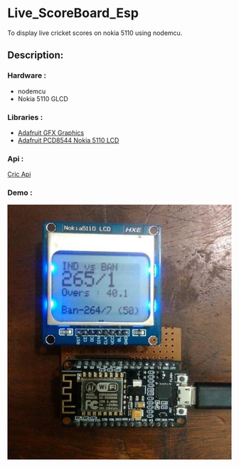 # Live_ScoreBoard_Esp
To display live cricket scores on nokia 5110 using nodemcu.

## Description:

### Hardware :

* nodemcu
* Nokia 5110 GLCD

### Libraries :

* [Adafruit GFX Graphics](https://github.com/adafruit/Adafruit-GFX-Library)
* [Adafruit PCD8544 Nokia 5110 LCD](https://github.com/adafruit/Adafruit-PCD8544-Nokia-5110-LCD-library)

### Api :

[Cric Api](http://www.cricapi.com)

### Demo :

<img src="images/score1.jpg">
